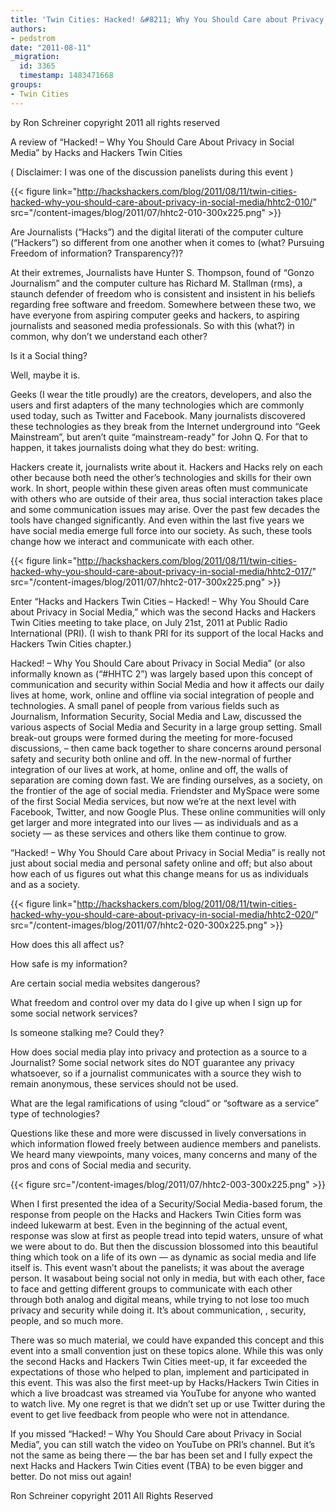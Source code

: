 ```yaml
---
title: 'Twin Cities: Hacked! &#8211; Why You Should Care about Privacy in Social Media'
authors:
- pedstrom
date: "2011-08-11"
_migration:
  id: 3365
  timestamp: 1483471668
groups:
- Twin Cities
---
```


by Ron Schreiner copyright 2011 all rights reserved

A review of “Hacked! – Why You Should Care About Privacy in Social Media” by Hacks and Hackers Twin Cities

( Disclaimer: I was one of the discussion panelists during this event )

{{< figure link="http://hackshackers.com/blog/2011/08/11/twin-cities-hacked-why-you-should-care-about-privacy-in-social-media/hhtc2-010/" src="/content-images/blog/2011/07/hhtc2-010-300x225.png" >}}

Are Journalists (&#8220;Hacks&#8221;) and the digital literati of the computer culture (&#8220;Hackers&#8221;) so different from one another when it comes to (what? Pursuing Freedom of information? Transparency?)?

At their extremes, Journalists have Hunter S. Thompson, found of &#8220;Gonzo Journalism&#8221; and the computer culture has Richard M. Stallman (rms), a staunch defender of freedom who is consistent and insistent in his beliefs regarding free software and freedom. Somewhere between these two, we have everyone from aspiring computer geeks and hackers, to aspiring journalists and seasoned media professionals. So with this (what?) in common, why don&#8217;t we understand each other?

Is it a Social thing?

Well, maybe it is.

Geeks (I wear the title proudly) are the creators, developers, and also the users and first adapters of the many technologies which are commonly used today, such as Twitter and Facebook. Many journalists discovered these technologies as they break from the Internet underground into &#8220;Geek Mainstream&#8221;, but aren’t quite “mainstream-ready” for John Q. For that to happen, it takes journalists doing what they do best: writing.

Hackers create it, journalists write about it. Hackers and Hacks rely on each other because both need the other&#8217;s technologies and skills for their own work. In short, people within these given areas often must communicate with others who are outside of their area, thus social interaction takes place and some communication issues may arise. Over the past few decades the tools have changed significantly. And even within the last five years we have social media emerge full force into our society. As such, these tools change how we interact and communicate with each other.

{{< figure link="http://hackshackers.com/blog/2011/08/11/twin-cities-hacked-why-you-should-care-about-privacy-in-social-media/hhtc2-017/" src="/content-images/blog/2011/07/hhtc2-017-300x225.png" >}}

Enter &#8220;Hacks and Hackers Twin Cities &#8211; Hacked! &#8211; Why You Should Care about Privacy in Social Media,&#8221; which was the second Hacks and Hackers Twin Cities meeting to take place, on July 21st, 2011 at Public Radio International (PRI). (I wish to thank PRI for its support of the local Hacks and Hackers Twin Cities chapter.)

Hacked! &#8211; Why You Should Care about Privacy in Social Media&#8221; (or also informally known as (“#HHTC 2”) was largely based upon this concept of communication and security within Social Media and how it affects our daily lives at home, work, online and offline via social integration of people and technologies. A small panel of people from various fields such as Journalism, Information Security, Social Media and Law, discussed the various aspects of Social Media and Security in a large group setting. Small break-out groups were formed during the meeting for more-focused discussions, &#8211; then came back together to share concerns around personal safety and security both online and off. In the new-normal of further integration of our lives at work, at home, online and off, the walls of separation are coming down fast. We are finding ourselves, as a society, on the frontier of the age of social media. Friendster and MySpace were some of the first Social Media services, but now we’re at the next level with Facebook, Twitter, and now Google Plus. These online communities will only get larger and more integrated into our lives &#8212; as individuals and as a society &#8212; as these services and others like them continue to grow.

“Hacked! &#8211; Why You Should Care about Privacy in Social Media&#8221; is really not just about social media and personal safety online and off; but also about how each of us figures out what this change means for us as individuals and as a society.

{{< figure link="http://hackshackers.com/blog/2011/08/11/twin-cities-hacked-why-you-should-care-about-privacy-in-social-media/hhtc2-020/" src="/content-images/blog/2011/07/hhtc2-020-300x225.png" >}}

How does this all affect us?

How safe is my information?

Are certain social media websites dangerous?

What freedom and control over my data do I give up when I sign up for some social network services?

Is someone stalking me? Could they?

How does social media play into privacy and protection as a source to a Journalist? Some social network sites do NOT guarantee any privacy whatsoever, so if a journalist communicates with a source they wish to remain anonymous, these services should not be used.

What are the legal ramifications of using “cloud” or “software as a service” type of technologies?

Questions like these and more were discussed in lively conversations in which information flowed freely between audience members and panelists. We heard many viewpoints, many voices, many concerns and many of the pros and cons of Social media and security.

<a>

{{< figure src="/content-images/blog/2011/07/hhtc2-003-300x225.png" >}}</p> 

<p>
  When I first presented the idea of a Security/Social Media-based forum, the response from people on the Hacks and Hackers Twin Cities form was indeed lukewarm at best. Even in the beginning of the actual event, response was slow at first as people tread into tepid waters, unsure of what we were about to do. But then the discussion blossomed into this beautiful thing which took on a life of its own &#8212; as dynamic as social media and life itself is. This event wasn’t about the panelists; it was about the average person. It wasabout being social not only in media, but with each other, face to face and getting different groups to communicate with each other through both analog and digital means, while trying to not lose too much privacy and security while doing it. It’s about communication, , security, people, and so much more.
</p>

<p>
  There was so much material, we could have expanded this concept and this event into a small convention just on these topics alone. While this was only the second Hacks and Hackers Twin Cities meet-up, it far exceeded the expectations of those who helped to plan, implement and participated in this event. This was also the first meet-up by Hacks/Hackers Twin Cities in which a live broadcast was streamed via YouTube for anyone who wanted to watch live. My one regret is that we didn’t set up or use Twitter during the event to get live feedback from people who were not in attendance.
</p>

<p>
  If you missed “Hacked! &#8211; Why You Should Care about Privacy in Social Media&#8221;, you can still watch the video on YouTube on PRI’s channel. But it’s not the same as being there &#8212; the bar has been set and I fully expect the next Hacks and Hackers Twin Cities event (TBA) to be even bigger and better. Do not miss out again!
</p>

<p>
  Ron Schreiner copyright 2011 All Rights Reserved
</p>
